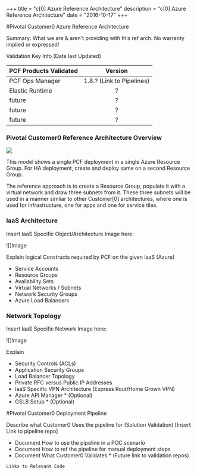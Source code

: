 +++
title = "c[0] Azure Reference Architecture"
description = "c[0] Azure Reference Architecture"
date = "2016-10-17"
+++

#Pivotal Customer0 Azure Reference Architecture

Summary:  What we are & aren't providing with this ref arch.    No warranty implied or expressed!

Validation Key Info (Date last Updated)

| PCF Products Validated        | Version                   |
| ----------------------------- |:-------------------------:|
| PCF Ops Manager               | 1.8.?	(Link to Pipelines) |
| Elastic Runtime               | ?                         |
| future                        | ? 		                    |
| future                        | ? 	                      |
| future                        | ? 		                    |

### Pivotal Customer0 Reference Architecture Overview

  ![](PCF-Azure-RefArch-Customer0.png)

This model shows a single PCF deployment in a single Azure Resource Group. For HA deployment, create and deploy same on a second Resource Group.

The reference approach is to create a Resource Group, populate it with a virtual network and draw three subnets from it. These three subnets will be used in a manner simliar to other Customer[0] architectures, where one is used for infrastructure, one for apps and one for service tiles.

### IaaS Architecture

Insert IaaS Specific Object/Architecture Image here:

  ![]Image

Explain logical Constructs required by PCF on the given IaaS (Azure)
  - Service Accounts
  - Resource Groups
  - Availability Sets
  - Virtual Networks / Subnets
  - Network Security Groups
  - Azure Load Balancers

### Network Topology

Insert IaaS Specific Network Image here:

  ![]Image

Explain

  - Security Controls (ACLs)
  - Application Security Groups
  - Load Balancer Topology
  - Private RFC versus Public IP Addresses
  - IaaS Specific VPN Architecture (Express Rout/Home Grown VPN)
  - Azure API Manager * (Optional)
  - GSLB Setup * (Optional)

#Pivotal Customer0 Deployment Pipeline

Describe what Customer0 Uses the pipeline for (Solution Validation)
[Insert Link to pipeline repo]


- Document How to use the pipeline in a POC scenario
- Document How to ref the pipeline for manual deployment steps
- Document What Customer0 Validates * (Future link to validation repos)


```
Links to Relevant Code
```
